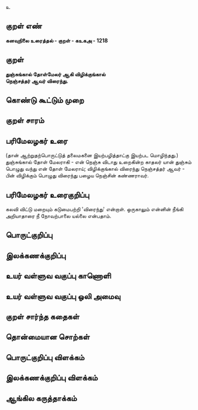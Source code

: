 உ

## குறள் எண் 

**கனவுநிலை உரைத்தல் - குறள் - கஉகஅ - 1218**

## குறள் 

**துஞ்சுங்கால் தோள்மேலர் ஆகி விழிக்குங்கால்  
நெஞ்சத்தர் ஆவர் விரைந்து.** 

## கொண்டு கூட்டும் முறை


## குறள் சாரம் 


## பரிமேலழகர் உரை

(தான் ஆற்றுதற்பொருட்டுத் தலைமகனை இயற்பழித்தாட்கு இயற்பட மொழிந்தது.) துஞ்சுங்கால் தோள் மேலராகி - என் நெஞ்சு விடாது உறைகின்ற காதலர் யான் துஞ்சும் பொழுது வந்து என் தோள் மேலராய்; விழிக்குங்கால் விரைந்து நெஞ்சத்தர் ஆவர் - பின் விழிக்கும் பொழுது விரைந்து பழைய நெஞ்சின் கண்ணராவர்.

## பரிமேலழகர் உரைகுறிப்பு   

கலவி விட்டு மறையும் கடுமைபற்றி 'விரைந்து' என்றாள். ஒருகாலும் என்னின் நீங்கி அறியாதாரை நீ நோவற்பாலை யல்லை என்பதாம்.

## பொருட்குறிப்பு 


## இலக்கணக்குறிப்பு  


## உயர் வள்ளுவ வகுப்பு காணொளி


## உயர் வள்ளுவ வகுப்பு ஒலி அமைவு 

 
## குறள் சார்ந்த கதைகள் 


## தொன்மையான சொற்கள்


## பொருட்குறிப்பு விளக்கம்


## இலக்கணக்குறிப்பு விளக்கம்


## ஆங்கில கருத்தாக்கம் 


